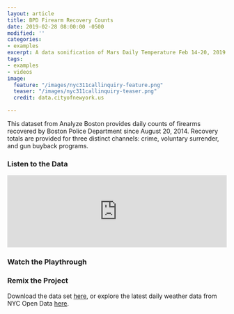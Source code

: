 ```yaml
---
layout: article
title: BPD Firearm Recovery Counts
date: 2019-02-28 08:00:00 -0500
modified: ''
categories:
- examples
excerpt: A data sonification of Mars Daily Temperature Feb 14-20, 2019
tags:
- examples
- videos
image:
  feature: "/images/nyc311callinquiry-feature.png"
  teaser: "/images/nyc311callinquiry-teaser.png"
  credit: data.cityofnewyork.us

---
```

This dataset from Analyze Boston provides daily counts of firearms recovered by Boston Police Department since August 20, 2014. Recovery totals are provided for three distinct channels: crime, voluntary surrender, and gun buyback programs.

### Listen to the Data

<iframe width="100%" height="166" scrolling="no" frameborder="no" allow="autoplay" src="https://w.soundcloud.com/player/?url=https%3A//api.soundcloud.com/tracks/579562302%3Fsecret_token%3Ds-VCg2M&color=%23f57c00&auto_play=false&hide_related=false&show_comments=true&show_user=true&show_reposts=false&show_teaser=true"></iframe>

### Watch the Playthrough


### Remix the Project

Download the data set [here](https://drive.google.com/open?id=1SjA93bPlhfc3t4yxEo9RTKG5OYB4tn9G "NYC 311 Call Center Inquiry "), or explore the latest daily weather data from NYC Open Data [here](https://data.cityofnewyork.us/City-Government/311-Call-Center-Inquiry/tdd6-3ysr "NYC Open Data").
